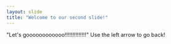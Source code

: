 ```yaml
---
layout: slide
title: "Welcome to our second slide!"
---
```

"Let's goooooooooooo!!!!!!!!!!!!!!"
Use the left arrow to go back!
